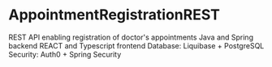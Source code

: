 # AppointmentRegistrationREST

REST API enabling registration of doctor's appointments
Java and Spring backend
REACT and Typescript frontend
Database: Liquibase + PostgreSQL
Security: Auth0 + Spring Security
